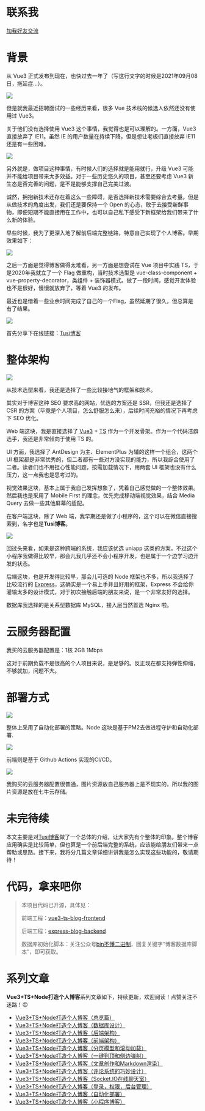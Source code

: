 # 联系我

[加我好友交流](https://qncdn.wbjiang.cn/%E5%85%AC%E4%BC%97%E5%8F%B7/qrcode_bin.jpg)

# 背景

从 Vue3 正式发布到现在，也快过去一年了（写这行文字的时候是2021年09月08日，拖延症...）。

![](https://qncdn.wbjiang.cn/vue3%E5%8F%91%E5%B8%83.png)

但是就我最近招聘面试的一些经历来看，很多 Vue 技术栈的候选人依然还没有使用过 Vue3。

关于他们没有选择使用 Vue3 这个事情，我觉得也是可以理解的。一方面，Vue3 直接放弃了 IE11。虽然 IE 的用户数量在持续下降，但是想让老板们直接放弃 IE11 还是有一些困难。

![](https://qncdn.wbjiang.cn/vue3%E6%94%BE%E5%BC%83ie11.png)

另外就是，做项目这种事情，有时候人们的选择就是能用就行，升级 Vue3 可能并不能给项目带来太多效益。对于一些历史悠久的项目，甚至还要考虑 Vue3 新生态是否完善的问题，是不是能够支撑自己完美过渡。

诚然，拥抱新技术还存在着这么一些障碍，是否选择新技术需要综合去考量。但是从做技术的角度出发，我们还是要保持一个 Open 的心态，敢于去接受新鲜事物，即便短期不能直接用在工作中，也可以自己私下感受下新框架给我们带来了什么新的体验。

早些时候，我为了更深入地了解前后端完整链路，特意自己实现了个人博客。早期效果如下：

![](https://qncdn.wbjiang.cn/%E6%97%A7%E7%89%88%E5%8D%9A%E5%AE%A2.png)

之后一方面是觉得博客做得太难看，另一方面是想尝试在 Vue 项目中实践 TS，于是2020年我就立了一个 Flag 做重构，当时技术选型是 vue-class-component + vue-property-decorator，类组件 + 装饰器模式。做了一段时间，感觉开发体验也不是很好，慢慢就放弃了，等着 Vue3 的发布。

最近也是借着一些业余时间完成了自己的一个Flag，虽然延期了很久，但总算是有了结果。

![](https://qncdn.wbjiang.cn/%E5%8D%9A%E5%AE%A2%E5%BD%95%E5%B1%8F2.gif)

首先分享下在线链接：[Tusi博客](https://blog.wbjiang.cn/)

# 整体架构

![](https://qncdn.wbjiang.cn/%E5%8D%9A%E5%AE%A2%E6%95%B4%E4%BD%93%E6%9E%B6%E6%9E%84.png)

从技术选型来看，我还是选择了一些比较接地气的框架和技术。

其实对于博客这种 SEO 要求高的网站，优选的方案还是 SSR，但我还是选择了 CSR 的方案（毕竟是个人项目，怎么舒服怎么来），后续时间充裕的情况下再考虑下 SEO 优化。

Web 端这块，我是直接选择了 [Vue3](https://v3.cn.vuejs.org/) + [TS](https://www.typescriptlang.org/docs/) 作为一个开发骨架。作为一个代码洁癖选手，我还是非常倾向于使用 TS 的。

UI 方面，我选择了 AntDesign 为主、ElementPlus 为辅的这样一个组合，这两个 UI 框架都是非常优秀的，但二者都有一些对方没实现的能力，所以我综合使用了二者。读者们也不用担心性能问题，按需加载情况下，用两套 UI 框架也没有什么压力，这一点我也是思考过的。

视觉效果这块，基本上属于我自己发挥想象了，凭着自己感觉做的一个整体效果。然后我也是采用了 Mobile First 的理念，优先完成移动端视觉效果，结合 Media Query 去做一些其他屏幕的适配。

在客户端这块，除了 Web 端，我早期还是做了小程序的，这个可以在微信直接搜索到，名字也是**Tusi博客**。

![](https://qncdn.wbjiang.cn/%E5%8D%9A%E5%AE%A2%E5%B0%8F%E7%A8%8B%E5%BA%8F%E6%95%88%E6%9E%9C%E5%9B%BE.jpg)

回过头来看，如果是这种跨端的系统，我应该优选 uniapp 这类的方案，不过这个小程序我做得比较早，那会儿我几乎还不会小程序开发，也是属于一个边学习边开发的状态。

后端这块，也是开发得比较早，那会儿可选的 Node 框架也不多，所以我选择了比较流行的 [Express](https://www.expressjs.com.cn/)，这确实是一个易上手并且好用的框架，Express 不会给你灌输太多的设计模式，对于初次接触后端的朋友来说，是一个非常友好的选择。

数据库我选择的是关系型数据库 MySQL，接入层当然首选 Nginx 啦。

# 云服务器配置

我买的云服务器配置是：1核 2GB 1Mbps

这对于前期负载不是很高的个人项目来说，是足够的。反正现在都支持弹性伸缩，不够就加，问题不大。

# 部署方式

![](https://qncdn.wbjiang.cn/%E5%8D%9A%E5%AE%A2%E9%83%A8%E7%BD%B2%E6%96%B9%E5%BC%8F.png)

整体上采用了自动化部署的策略。Node 这块是基于PM2去做进程守护和自动化部署.

![](https://qncdn.wbjiang.cn/pm2%E9%83%A8%E7%BD%B2%E6%95%88%E6%9E%9C%E5%9B%BE.png)

前端则是基于 Github Actions 实现的CI/CD。

![](https://qncdn.wbjiang.cn/github_actions%E6%95%88%E6%9E%9C.png)

我购买的云服务器配置很普通，图片资源放自己服务器上是不现实的，所以我的图片资源是放在七牛云存储。

# 未完待续

本文主要是对[Tusi博客](https://blog.wbjiang.cn/)做了一个总体的介绍，让大家先有个整体的印象。整个博客应用确实是比较简单，但也算是一个前后端完整的系统，应该能给朋友们带来一点帮助或思路。接下来，我将分几篇文章详细讲讲我是怎么实现这些功能的，敬请期待！

# 代码，拿来吧你

> 本项目代码已开源，具体见：
>
> 前端工程：[vue3-ts-blog-frontend](https://github.com/cumt-robin/vue3-ts-blog-frontend)
>
> 后端工程：[express-blog-backend](https://github.com/cumt-robin/express-blog-backend)
>
> 数据库初始化脚本：关注公众号[bin不懂二进制](https://qncdn.wbjiang.cn/%E5%85%AC%E4%BC%97%E5%8F%B7/qrcode_bin.jpg)，回复关键字“博客数据库脚本”，即可获取。

# 系列文章

**Vue3+TS+Node打造个人博客**系列文章如下，持续更新，欢迎阅读！点赞关注不迷路！😍

- [Vue3+TS+Node打造个人博客（总览篇）](https://juejin.cn/post/7066966456638013477)
- [Vue3+TS+Node打造个人博客（数据库设计）](https://juejin.cn/post/7070001585199251487)
- [Vue3+TS+Node打造个人博客（后端架构）]()
- [Vue3+TS+Node打造个人博客（前端架构）]()
- [Vue3+TS+Node打造个人博客（分页模型和滚动加载）]()
- [Vue3+TS+Node打造个人博客（一键到顶和侧边弹射）]()
- [Vue3+TS+Node打造个人博客（文章创作和Markdown渲染）]() 
- [Vue3+TS+Node打造个人博客（评论系统的巧妙设计）]() 
- [Vue3+TS+Node打造个人博客（Socket.IO在线聊天室）]()
- [Vue3+TS+Node打造个人博客（登录，权限，后台管理）]()
- [Vue3+TS+Node打造个人博客（自动化部署）]() 
- [Vue3+TS+Node打造个人博客（小程序博客）]() 

